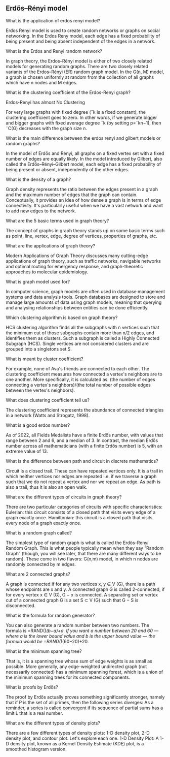 ## Erdős–Rényi model

What is the application of erdos renyi model?

Erdos Renyi model is used to create random networks or graphs on social networking. In the Erdos Reny model, each edge has a fixed probability of being present and being absent independent of the edges in a network.

What is the Erdos and Renyi random network?

In graph theory, the Erdos–Rényi model is either of two closely related models for generating random graphs. There are two closely related variants of the Erdos–Rényi (ER) random graph model. In the G(n, M) model, a graph is chosen uniformly at random from the collection of all graphs which have n nodes and M edges.

What is the clustering coefficient of the Erdos-Renyi graph?

Erdos-Renyi has almost No Clustering

For very large graphs with fixed degree (ˉk is a fixed constant), the clustering coefficient goes to zero. In other words, if we generate bigger and bigger graphs with fixed average degree ˉk (by setting p=ˉkn−1), then ˜C(G) decreases with the graph size n.

What is the main difference between the erdos renyi and gilbert models or random graphs?

In the model of Erdős and Rényi, all graphs on a fixed vertex set with a fixed number of edges are equally likely. In the model introduced by Gilbert, also called the Erdős–Rényi–Gilbert model, each edge has a fixed probability of being present or absent, independently of the other edges.

What is the density of a graph?

Graph density represents the ratio between the edges present in a graph and the maximum number of edges that the graph can contain. Conceptually, it provides an idea of how dense a graph is in terms of edge connectivity. It's particularly useful when we have a vast network and want to add new edges to the network.

What are the 5 basic terms used in graph theory?

The concept of graphs in graph theory stands up on some basic terms such as point, line, vertex, edge, degree of vertices, properties of graphs, etc.

What are the applications of graph theory?

Modern Applications of Graph Theory discusses many cutting-edge applications of graph theory, such as traffic networks, navigable networks and optimal routing for emergency response, and graph-theoretic approaches to molecular epidemiology.

What is graph model used for?

In computer science, graph models are often used in database management systems and data analysis tools. Graph databases are designed to store and manage large amounts of data using graph models, meaning that querying and analysing relationships between entities can be done efficiently.

Which clustering algorithm is based on graph theory?

HCS clustering algorithm finds all the subgraphs with n vertices such that the minimum cut of those subgraphs contain more than n/2 edges, and identifies them as clusters. Such a subgraph is called a Highly Connected Subgraph (HCS). Single vertices are not considered clusters and are grouped into a singletons set S.

What is meant by cluster coefficient?

For example, none of Ava's friends are connected to each other. The clustering coefficient measures how connected a vertex's neighbors are to one another. More specifically, it is calculated as: (the number of edges connecting a vertex's neighbors)/(the total number of possible edges between the vertex's neighbors).

What does clustering coefficient tell us?

The clustering coefficient represents the abundance of connected triangles in a network (Watts and Strogatz, 1998).

What is a good erdos number?

As of 2022, all Fields Medalists have a finite Erdős number, with values that range between 2 and 6, and a median of 3. In contrast, the median Erdős number across all mathematicians (with a finite Erdős number) is 5, with an extreme value of 13.

What is the difference between path and circuit in discrete mathematics?

Circuit is a closed trail. These can have repeated vertices only. It is a trail in which neither vertices nor edges are repeated i.e. if we traverse a graph such that we do not repeat a vertex and nor we repeat an edge. As path is also a trail, thus it is also an open walk.

What are the different types of circuits in graph theory?

There are two particular categories of circuits with specific characteristics: Eulerian: this circuit consists of a closed path that visits every edge of a graph exactly once. Hamiltonian: this circuit is a closed path that visits every node of a graph exactly once.

What is a random graph called?

The simplest type of random graph is what is called the Erdös-Renyí Random Graph. This is what people typically mean when they say “Random Graph” (though, you will see later, that there are many different ways to be random). These come in two flavors: G(n,m) model, in which n nodes are randomly connected by m edges.

What are 2 connected graphs?

A graph is connected if for any two vertices x, y ∈ V (G), there is a path whose endpoints are x and y. A connected graph G is called 2-connected, if for every vertex x ∈ V (G), G − x is connected. A separating set or vertex cut of a connected graph G is a set S ⊂ V (G) such that G − S is disconnected.

What is the formula for random generator?

You can also generate a random number between two numbers. The formula is =RAND()*(b−a)+a. If you want a number between 20 and 60 — where a is the lower bound value and b is the upper bound value — the formula would be =RAND()*(60−20)+20.

What is the minimum spanning tree?

That is, it is a spanning tree whose sum of edge weights is as small as possible. More generally, any edge-weighted undirected graph (not necessarily connected) has a minimum spanning forest, which is a union of the minimum spanning trees for its connected components.

What is proofs by Erdős?

The proof by Erdős actually proves something significantly stronger, namely that if P is the set of all primes, then the following series diverges: As a reminder, a series is called convergent if its sequence of partial sums has a limit L that is a real number.

What are the different types of density plots?

There are a few different types of density plots: 1-D density plot, 2-D density plot, and contour plot. Let's explore each one. 1-D Density Plot: A 1-D density plot, known as a Kernel Density Estimate (KDE) plot, is a smoothed histogram version.
